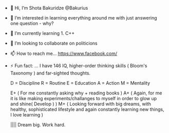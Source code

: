 - 👋 Hi, I’m Shota Bakuridze @Bakurius
- 👀 I’m interested in learning everything around me with just answering one question - why?
- 🌱 I’m currently learning 1. C++
- 💞️ I’m looking to collaborate on politicions
- 📫 How to reach me... https://www.facebook.com/ 
- ⚡ Fun fact: ... I have 146 IQ, higher-order thinking skills ( Bloom's Taxonomy ) and far-sighted thoughts.
  
  D = Discipline
  R = Routine
  E = Education 
  A = Action 
  M = Mentality
  
  E+ ( For me constantly asking why + reading books )
  A+ ( Again, for me it is like making experiments/challanges to myself in order to glow up and shine( Develop ) )
  M+ ( Looking forward with big dreams, with healthy, sophisticated lifestyle and again constantly learning new things, I love learning )

  |||| Dream big. Work hard. 

<!---
Bakurius/Bakurius is a ✨ special ✨ repository because its `README.md` (this file) appears on your GitHub profile.
You can click the Preview link to take a look at your changes.
--->
